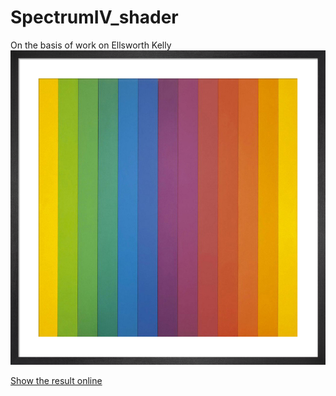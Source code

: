 # SpectrumIV_shader

On the basis of work on Ellsworth Kelly ![artwork](original.jpg)



[Show the result online](https://guillaume-gomez.github.io/SpectrumIV_shader)
